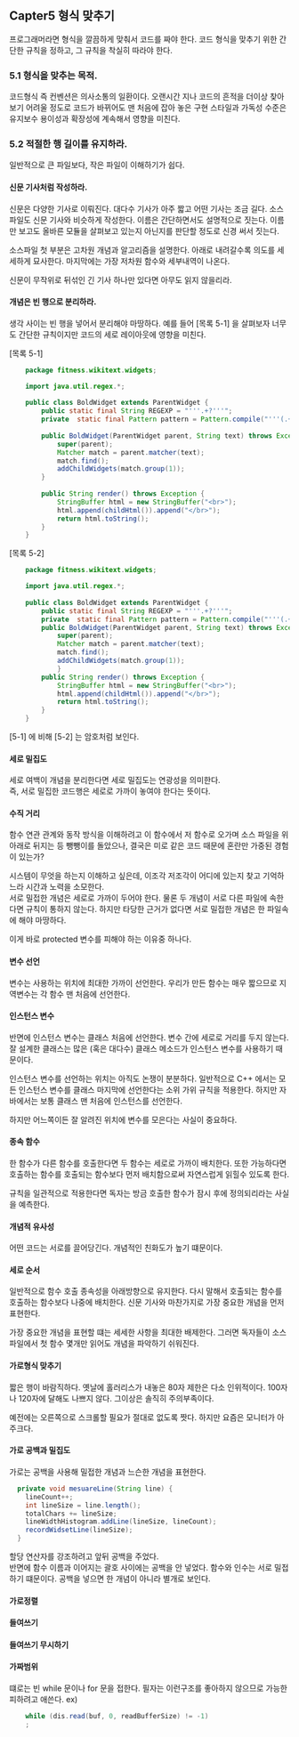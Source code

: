 ## Capter5 형식 맞추기

프로그래머라면 형식을 깔끔하게 맞춰서 코드를 짜야 한다.
코드 형식을 맞추기 위한 간단한 규칙을 정하고, 그 규칙을 착실히 따라야 한다.

### 5.1 형식을 맞추는 목적.  
   코드형식 즉 컨벤션은 의사소통의 일환이다. 오랜시간 지나 코드의 흔적을 더이상 
   찾아보기 어려울 정도로 코드가 바뀌어도 맨 처음에 잡아 놓은 구현 스타일과 
   가독성 수준은 유지보수 용이성과 확장성에 계속해서 영향을 미친다.
   
### 5.2 적절한 행 길이를 유지하라.
   일반적으로 큰 파일보다, 작은 파일이 이해하기가 쉽다.
   
#### 신문 기사처럼 작성하라.  
   신문은 다양한 기사로 이뤄진다. 대다수 기사가 아주 짧고 어떤 기사는 조금 길다.
   소스파일도 신문 기사와 비슷하게 작성한다. 이름은 간단하면서도 설명적으로 짓는다.
   이름만 보고도 올바른 모듈을 살펴보고 있는지 아닌지를 판단할 정도로 신경 써서 짓는다.  
   
   소스파일 첫 부분은 고차원 개념과 알고리즘을 설명한다. 아래로 내려갈수록 의도를 세세하게 묘사한다.
   마지막에는 가장 저차원 함수와 세부내역이 나온다.
   
   신문이 무작위로 뒤섞인 긴 기사 하나만 있다면 아무도 읽지 않을리라.
   
#### 개념은 빈 행으로 분리하라.
   생각 사이는 빈 행을 넣어서 분리해야 마땅하다. 
   예를 들어 [목록 5-1] 을 살펴보자 너무도 간단한 규칙이지만 코드의 세로 레이아웃에 영향을 미친다.
   
[목록 5-1]
```java
    package fitness.wikitext.widgets;

    import java.util.regex.*;
    
    public class BoldWidget extends ParentWidget {
        public static final String REGEXP = "'''.+?'''";
        private  static final Pattern pattern = Pattern.compile("'''(.+?)'''", Pattern.MULTILINE + Pattern.DOTALL);
        
        public BoldWidget(ParentWidget parent, String text) throws Exception {
            super(parent);
            Matcher match = parent.matcher(text);
            match.find();
            addChildWidgets(match.group(1));
        }
            
        public String render() throws Exception {
            StringBuffer html = new StringBuffer("<br>");
            html.append(childHtml()).append("</br>");
            return html.toString();
        }
    }
```
[목록 5-2]
```java
    package fitness.wikitext.widgets;

    import java.util.regex.*;
    
    public class BoldWidget extends ParentWidget {
        public static final String REGEXP = "'''.+?'''";
        private  static final Pattern pattern = Pattern.compile("'''(.+?)'''", Pattern.MULTILINE + Pattern.DOTALL);
        public BoldWidget(ParentWidget parent, String text) throws Exception {
            super(parent);
            Matcher match = parent.matcher(text);
            match.find();
            addChildWidgets(match.group(1));
            }
        public String render() throws Exception {
            StringBuffer html = new StringBuffer("<br>");
            html.append(childHtml()).append("</br>");
            return html.toString();
        }
    }
```

[5-1] 에 비해 [5-2] 는 암호처럼 보인다.

#### 세로 밀집도
   세로 여백이 개념을 분리한다면 세로 밀집도는 연광성을 의미한다.   
   즉, 서로 밀집한 코드행은 세로로 가까이 놓여야 한다는 뜻이다.
   
#### 수직 거리
   함수 연관 관계와 동작 방식을 이해하려고 이 함수에서 저 함수로 오가며 소스 파일을 위아래로 뒤지는 등 뺑뺑이를 돌았으나, 
   결국은 미로 같은 코드 때문에 혼란만 가중된 경험이 있는가?
   
   시스템이 무엇을 하는지 이해하고 싶은데, 이조각 저조각이 어디에 있는지 찾고 기억하느라 시간과 노력을 소모한다.  
   서로 밀접한 개념은 세로로 가까이 두어야 한다. 물론 두 개념이 서로 다른 파일에 속한다면 규칙이 통하지 않는다.
   하지만 타당한 근거가 없다면 서로 밀접한 개념은 한 파일속에 해야 마땅하다.  
   
   이게 바로 protected 변수를 피해야 하는 이유중 하나다. 
   
#### 변수 선언
   변수는 사용하는 위치에 최대한 가까이 선언한다. 
   우리가 만든 함수는 매우 짧으므로 지역변수는 각 함수 맨 처음에 선언한다.
   
#### 인스턴스 변수
   반면에 인스턴스 변수는 클래스 처음에 선언한다. 변수 간에 세로로 거리를 두지 않는다.
   잘 설계한 클래스는 많은 (혹은 대다수) 클래스 메소드가 인스턴스 변수를 사용하기 때문이다.
   
   인스턴스 변수를 선언하는 위치는 아직도 논쟁이 분분하다.
   일반적으로 C++ 에서는 모든 인스턴스 변수를 클래스 마지막에 선언한다는 소위 가위 규칙을 적용한다.
   하지만 자바에서는 보통 클래스 맨 처음에 인스턴스를 선언한다.
   
   하지만 어느쪽이든 잘 알려진 위치에 변수를 모은다는 사실이 중요하다.

      
#### 종속 함수
  한 함수가 다른 함수를 호출한다면 두 함수는 세로로 가까이 배치한다.
  또한 가능하다면 호출하는 함수를 호출되는 함수보다 먼저 배치함으로써 자연스럽게 읽힐수 있도록 한다.
  
  규칙을 일관적으로 적용한다면 독자는 방금 호출한 함수가 잠시 후에 정의되리라는 사실을 예측한다.
  
#### 개념적 유사성
   어떤 코드는 서로를 끌어당긴다. 개념적인 친화도가 높기 떄문이다.

#### 세로 순서
  일반적으로 함수 호출 종속성을 아래방향으로 유지한다. 다시 말해서 호출되는 함수를 호출하는 함수보다 나중에 배치한다.
  신문 기사와 마찬가지로 가장 중요한 개념을 먼저 표현한다.
  
  가장 중요한 개념을 표현할 떄는 세세한 사항을 최대한 배제한다. 그러면 독자들이 소스파일에서 첫 함수 몇개만 읽어도 개념을 파악하기 쉬워진다.
  
  
#### 가로형식 맞추기
  짧은 행이 바람직하다. 옛날에 홀러리스가 내놓은 80자 제한은 다소 인위적이다.
  100자나 120자에 달해도 나쁘지 않다. 그이상은 솔직히 주의부족이다.
  
  예전에는 오른쪽으로 스크롤할 필요가 절대로 없도록 짯다. 하지만 요즘은 모니터가 아주크다.
  
#### 가로 공백과 밀집도
  가로는 공백을 사용해 밀접한 개념과 느슨한 개념을 표현한다.
  
```java
  private void mesuareLine(String line) {
    lineCount++;
    int lineSize = line.length();
    totalChars += lineSize;
    lineWidthHistogram.addLine(lineSize, lineCount);
    recordWidsetLine(lineSize);
  }
```

할당 연산자를 강조하려고 앞뒤 공백을 주었다.  
반면에 함수 이름과 이어지는 괄호 사이에는 공백을 안 넣었다.
함수와 인수는 서로 밀접하기 떄문이다. 공백을 넣으면 한 개념이 아니라 별개로 보인다.

#### 가로정렬
#### 들여쓰기
#### 들여쓰기 무시하기
#### 가짜범위
 떄로는 빈 while 문이나 for 문을 접한다. 필자는 이런구조를 좋아하지 않으므로 가능한 피하려고 애쓴다.
 ex)

```java
    while (dis.read(buf, 0, readBufferSize) != -1) 
    ;
```
